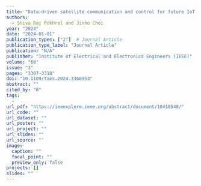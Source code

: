 ```yaml
---
title: "Data-driven satellite communication and control for future IoT: Principles and opportunities"
authors:
  - Shiva Raj Pokhrel and Jinho Choi
year: "2024"
date: "2024-01-01"
publication_types: ["2"]  # Journal Article
publication_type_label: "Journal Article"
publication: "N/A"
publisher: "Institute of Electrical and Electronics Engineers (IEEE)"
volume: "60"
issue: "3"
pages: "3307-3318"
doi: "10.1109/taes.2024.3360953"
abstract: ""
cited_by: "8"
tags:
  - 
url_pdf: "https://ieeexplore.ieee.org/abstract/document/10418548/"
url_code: ""
url_dataset: ""
url_poster: ""
url_project: ""
url_slides: ""
url_source: ""
image:
  caption: ""
  focal_point: ""
  preview_only: false
projects: []
slides: ""
---
```

